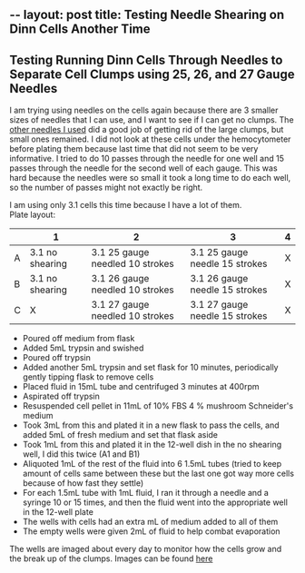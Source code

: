 --
layout: post
title: Testing Needle Shearing on Dinn Cells Another Time
---

## Testing Running Dinn Cells Through Needles to Separate Cell Clumps using 25, 26, and 27 Gauge Needles

I am trying using needles on the cells again because there are 3 smaller sizes of needles that I can use, and I want to see if I can get no clumps. The [other needles I used](https://meschedl.github.io/Unckless-Lab-Notebook-Maggie/2023/08/25/Testing-needle-shearing-Dinn-cells.html) did a good job of getting rid of the large clumps, but small ones remained. I did not look at these cells under the hemocytometer before plating them because last time that did not seem to be very informative. I tried to do 10 passes through the needle for one well and 15 passes through the needle for the second well of each gauge. This was hard because the needles were so small it took a long time to do each well, so the number of passes might not exactly be right. 

I am using only 3.1 cells this time because I have a lot of them.   
Plate layout:

||1|2|3|4|
|---|---|---|---|---|
|A|3.1 no shearing|3.1 25 gauge needled 10 strokes|3.1 25 gauge needle 15 strokes|X|
|B|3.1 no shearing|3.1 26 gauge needled 10 strokes|3.1 26 gauge needle 15 strokes|X|
|C|X|3.1 27 gauge needled 10 strokes|3.1 27 gauge needle 15 strokes|X|


- Poured off medium from flask
- Added 5mL trypsin and swished
- Poured off trypsin
- Added another 5mL trypsin and set flask for 10 minutes, periodically gently tipping flask to remove cells 
- Placed fluid in 15mL tube and centrifuged 3 minutes at 400rpm 
- Aspirated off trypsin
- Resuspended cell pellet in 11mL of 10% FBS 4 % mushroom Schneider's medium 
- Took 3mL from this and plated it in a new flask to pass the cells, and added 5mL of fresh medium and set that flask aside 
- Took 1mL from this and plated it in the 12-well dish in the no shearing well, I did this twice (A1 and B1)
- Aliquoted 1mL of the rest of the fluid into 6 1.5mL tubes (tried to keep amount of cells same between these but the last one got way more cells because of how fast they settle)
- For each 1.5mL tube with 1mL fluid, I ran it through a needle and a syringe 10 or 15 times, and then the fluid went into the appropriate well in the 12-well plate 
- The wells with cells had an extra mL of medium added to all of them 
- The empty wells were given 2mL of fluid to help combat evaporation 

The wells are imaged about every day to monitor how the cells grow and the break up of the clumps. Images can be found [here](https://docs.google.com/presentation/d/1V00WDyiaWBauPDVauGRGYDePgjFN8kkOiH9N7rc2jCg/edit#slide=id.g27ac234706b_0_1)